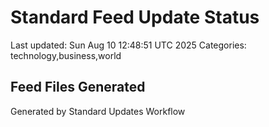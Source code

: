 # Standard Feed Update Status
Last updated: Sun Aug 10 12:48:51 UTC 2025
Categories: technology,business,world

## Feed Files Generated

Generated by Standard Updates Workflow
